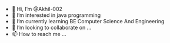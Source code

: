 - 👋 Hi, I’m @Akhil-002
- 👀 I’m interested in java programming
- 🌱 I’m currently learning BE Computer Science And Engineering
- 💞️ I’m looking to collaborate on ...
- 📫 How to reach me ...

<!---
Akhil-002/Akhil-002 is a ✨ special ✨ repository because its `README.md` (this file) appears on your GitHub profile.
You can click the Preview link to take a look at your changes.
--->
